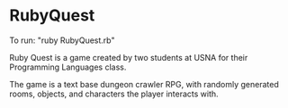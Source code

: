 RubyQuest
=========

To run: "ruby RubyQuest.rb"

Ruby Quest is a game created by two students at USNA for their Programming Languages class. 

The game is a text base dungeon crawler RPG, with randomly generated rooms, objects, and characters the player interacts with.
